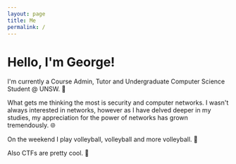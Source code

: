 ```yaml
---
layout: page
title: Me
permalink: /
---
```


# Hello, I'm George!

I'm currently a Course Admin, Tutor and Undergraduate Computer Science Student @ UNSW. 🌱

What gets me thinking the most is security and computer networks. I wasn't always interested in networks, however as I have delved deeper in my studies, my appreciation for the power of networks has grown tremendously. 🌐

On the weekend I play volleyball, volleyball and more volleyball. 🏐

Also CTFs are pretty cool. 🚩
